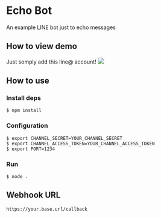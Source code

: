 # Echo Bot

An example LINE bot just to echo messages

## How to view demo
Just somply add this line@ account!
 ![](https://i.imgur.com/xC8zK6b.png)

## How to use

### Install deps

``` shell
$ npm install
```

### Configuration

``` shell
$ export CHANNEL_SECRET=YOUR_CHANNEL_SECRET
$ export CHANNEL_ACCESS_TOKEN=YOUR_CHANNEL_ACCESS_TOKEN
$ export PORT=1234
```

### Run

``` shell
$ node .
```

## Webhook URL

```
https://your.base.url/callback
```
